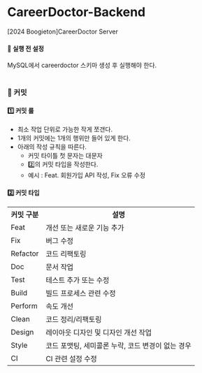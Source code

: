 # CareerDoctor-Backend
[2024 Boogieton]CareerDoctor Server

#### 📝 실행 전 설정
MySQL에서 careerdoctor 스키마 생성 후 실행해야 한다.
<br> <br>

### 📢 커밋 <br>
#### 1️⃣ 커밋 룰
- 최소 작업 단위로 가능한 작게 쪼갠다.
- 1개의 커밋에는 1개의 행위만 들어 있게 한다.
- 아래의 작성 규칙을 따른다. <br>
  - 커밋 타이틀 첫 문자는 대문자
  - 2️⃣의 커밋 타입을 작성한다.
  - 예시 : Feat. 회원가입 API 작성, Fix 오류 수정 
 

#### 2️⃣ 커밋 타입

<table>
    <tr>
        <th>커밋 구분</th>
        <th>설명</th>
    </tr>
    <tr>
        <td>Feat</td>
        <td>개선 또는 새로운 기능 추가</td>
    </tr>
    <tr>
        <td>Fix</td>
        <td>버그 수정</td>
    </tr>
    <tr>
        <td>Refactor</td>
        <td>코드 리팩토링</td>
    </tr>
    <tr>
        <td>Doc</td>
        <td>문서 작업</td>
    </tr>
    <tr>
        <td>Test</td>
        <td>테스트 추가 또는 수정</td>
    </tr>
    <tr>
        <td>Build</td>
        <td>빌드 프로세스 관련 수정</td>
    </tr>
    <tr>
        <td>Perform</td>
        <td>속도 개선</td>
    </tr>
    <tr>
        <td>Clean</td>
        <td>코드 정리/리팩토링</td>
    </tr>
    <tr>
        <td>Design</td>
        <td>레이아웃 디자인 및 디자인 개선 작업</td>
    </tr>
    <tr>
        <td>Style</td>
        <td>코드 포맷팅, 세미콜론 누락, 코드 변경이 없는 경우</td>
    </tr>
      <tr>
        <td>CI</td>
        <td>CI 관련 설정 수정</td>
    </tr>
</table>

